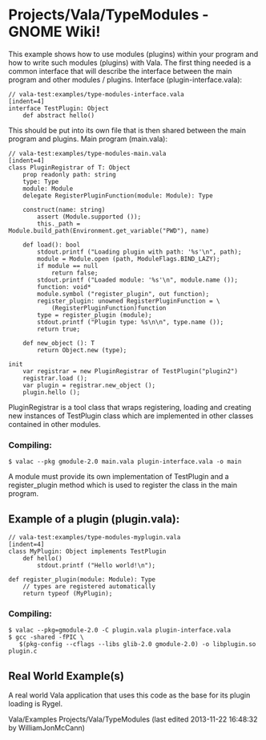 # Projects/Vala/TypeModules - GNOME Wiki!

This example shows how to use modules (plugins) within your program and how to
write such modules (plugins) with Vala. The first thing needed is a common
interface that will describe the interface between the main program and other
modules / plugins. Interface (plugin-interface.vala):

```genie
// vala-test:examples/type-modules-interface.vala
[indent=4]
interface TestPlugin: Object
    def abstract hello()
```

This should be put into its own file that is then shared between the main
program and plugins. Main program (main.vala):

```genie
// vala-test:examples/type-modules-main.vala
[indent=4]
class PluginRegistrar of T: Object
    prop readonly path: string
    type: Type
    module: Module
    delegate RegisterPluginFunction(module: Module): Type

    construct(name: string)
        assert (Module.supported ());
        this._path = Module.build_path(Environment.get_variable("PWD"), name)

    def load(): bool
        stdout.printf ("Loading plugin with path: '%s'\n", path);
        module = Module.open (path, ModuleFlags.BIND_LAZY);
        if module == null
            return false;
        stdout.printf ("Loaded module: '%s'\n", module.name ());
        function: void*
        module.symbol ("register_plugin", out function);
        register_plugin: unowned RegisterPluginFunction = \
            (RegisterPluginFunction)function
        type = register_plugin (module);
        stdout.printf ("Plugin type: %s\n\n", type.name ());
        return true;

    def new_object (): T
        return Object.new (type);

init
    var registrar = new PluginRegistrar of TestPlugin("plugin2")
    registrar.load ();
    var plugin = registrar.new_object ();
    plugin.hello ();
```

PluginRegistrar is a tool class that wraps registering, loading and creating new
instances of TestPlugin class which are implemented in other classes contained
in other modules.

### Compiling:

```shell
$ valac --pkg gmodule-2.0 main.vala plugin-interface.vala -o main
```

A module must provide its own implementation of TestPlugin and a register_plugin
method which is used to register the class in the main program.


## Example of a plugin (plugin.vala):

```genie
// vala-test:examples/type-modules-myplugin.vala
[indent=4]
class MyPlugin: Object implements TestPlugin
    def hello()
        stdout.printf ("Hello world!\n");

def register_plugin(module: Module): Type
    // types are registered automatically
    return typeof (MyPlugin);
```

### Compiling:

```shell
$ valac --pkg=gmodule-2.0 -C plugin.vala plugin-interface.vala
$ gcc -shared -fPIC \
   $(pkg-config --cflags --libs glib-2.0 gmodule-2.0) -o libplugin.so plugin.c
```


## Real World Example(s)
A real world Vala application that uses this code as the base for its plugin
loading is Rygel.


Vala/Examples Projects/Vala/TypeModules
    (last edited 2013-11-22 16:48:32 by WilliamJonMcCann)

